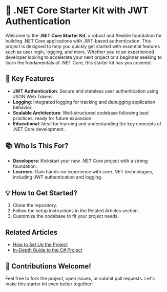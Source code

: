 # 🔐 .NET Core Starter Kit with JWT Authentication

Welcome to the **.NET Core Starter Kit**, a robust and flexible foundation for building .NET Core applications with JWT-based authentication. This project is designed to help you quickly get started with essential features such as user login, logging, and more. Whether you're an experienced developer looking to accelerate your next project or a beginner seeking to learn the fundamentals of .NET Core, this starter kit has you covered.

## 🚀 Key Features
- **JWT Authentication**: Secure and stateless user authentication using JSON Web Tokens.
- **Logging**: Integrated logging for tracking and debugging application behavior.
- **Scalable Architecture**: Well-structured codebase following best practices, ready for future expansion.
- **Educational**: Ideal for learning and understanding the key concepts of .NET Core development.

## 📚 Who Is This For?
- **Developers**: Kickstart your new .NET Core project with a strong foundation.
- **Learners**: Gain hands-on experience with core .NET technologies, including JWT authentication and logging.

## 💡 How to Get Started?
1. Clone the repository.
2. Follow the setup instructions in the Related Articles section.
3. Customize the codebase to fit your project needs.

## Related Articles

- [How to Set Up the Project](https://your_medium_article_link_1)
- [In-Depth Guide to the C# Project](https://your_medium_article_link_2)

## 🌟 Contributions Welcome!
Feel free to fork the project, open issues, or submit pull requests. Let's make this starter kit even better together!
